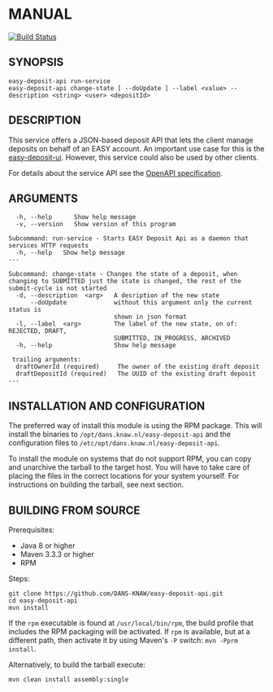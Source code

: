 MANUAL
======
[![Build Status](https://travis-ci.org/DANS-KNAW/easy-deposit-api.png?branch=master)](https://travis-ci.org/DANS-KNAW/easy-deposit-api)

SYNOPSIS
--------

    easy-deposit-api run-service
    easy-deposit-api change-state [ --doUpdate ] --label <value> --description <string> <user> <depositId>

DESCRIPTION
-----------
This service offers a JSON-based deposit API that lets the client manage deposits on behalf of an EASY
account. An important use case for this is the [easy-deposit-ui]. However, this service could also be
used by other clients.

For details about the service API see the [OpenAPI specification].

[OpenAPI specification]: ./api.html
[easy-deposit-ui]: https://github.com/DANS-KNAW/easy-deposit-ui

ARGUMENTS
---------

      -h, --help      Show help message
      -v, --version   Show version of this program
    
    Subcommand: run-service - Starts EASY Deposit Api as a daemon that services HTTP requests
      -h, --help   Show help message
    ---
    
    Subcommand: change-state - Changes the state of a deposit, when changing to SUBMITTED just the state is changed, the rest of the submit-cycle is not started
      -d, --description  <arg>   A desription of the new state
          --doUpdate             without this argument only the current status is
                                 shown in json format
      -l, --label  <arg>         The label of the new state, on of: REJECTED, DRAFT,
                                 SUBMITTED, IN_PROGRESS, ARCHIVED
      -h, --help                 Show help message
    
     trailing arguments:
      draftOwnerId (required)     The owner of the existing draft deposit
      draftDepositId (required)   The UUID of the existing draft deposit
    ---

INSTALLATION AND CONFIGURATION
------------------------------
The preferred way of install this module is using the RPM package. This will install the binaries to
`/opt/dans.knaw.nl/easy-deposit-api` and the configuration files to `/etc/opt/dans.knaw.nl/easy-deposit-api`.

To install the module on systems that do not support RPM, you can copy and unarchive the tarball to the target host.
You will have to take care of placing the files in the correct locations for your system yourself. For instructions
on building the tarball, see next section.


BUILDING FROM SOURCE
--------------------

Prerequisites:

* Java 8 or higher
* Maven 3.3.3 or higher
* RPM 

Steps:

    git clone https://github.com/DANS-KNAW/easy-deposit-api.git
    cd easy-deposit-api
    mvn install

If the `rpm` executable is found at `/usr/local/bin/rpm`, the build profile that includes the RPM 
packaging will be activated. If `rpm` is available, but at a different path, then activate it by using
Maven's `-P` switch: `mvn -Pprm install`.

Alternatively, to build the tarball execute:

    mvn clean install assembly:single
